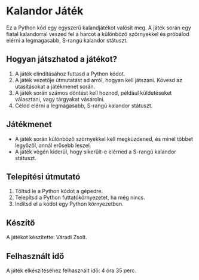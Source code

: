 # Kalandor Játék

Ez a Python kód egy egyszerű kalandjátékot valósít meg. A játék során egy fiatal kalandorral veszed fel a harcot a különböző szörnyekkel és próbálod elérni a legmagasabb, S-rangú kalandor státuszt.

## Hogyan játszhatod a játékot?

1. A játék elindításához futtasd a Python kódot.
2. A játék vezetője útmutatást ad arról, hogyan kell játszani. Kövesd az utasításokat a játékmenet során.
3. A játék során számos döntést kell hoznod, például küldetéseket választani, vagy tárgyakat vásárolni.
4. Célod elérni a legmagasabb, S-rangú kalandor státuszt.

## Játékmenet

- A játék során különböző szörnyekkel kell megküzdened, és minél többet legyőzöl, annál erősebb leszel.
- A játék végén kiderül, hogy sikerült-e elérned a S-rangú kalandor státuszt.

## Telepítési útmutató

1. Töltsd le a Python kódot a gépedre.
2. Telepítsd a Python futtatókörnyezetet, ha még nincs.
3. Indítsd el a kódot egy Python környezetben.

## Készítő

A játékot készítette: Váradi Zsolt.

## Felhasznált idő

A játék elkészítéséhez felhasznált idő: 4 óra 35 perc.

